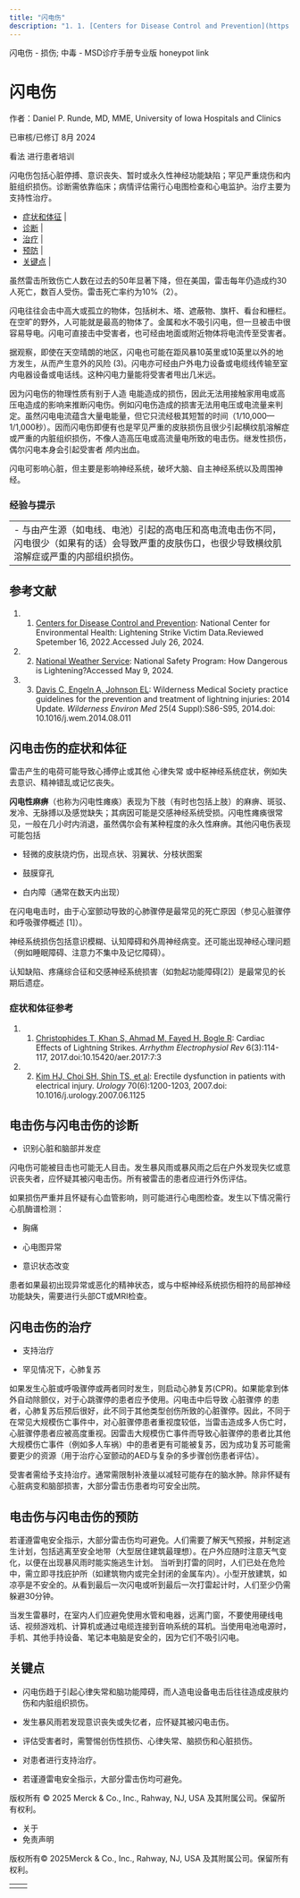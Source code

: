 ```yaml
---
title: "闪电伤"
description: "1. 1. [Centers for Disease Control and Prevention](https://www.cdc.gov/lightning/data-research/?CDC_AAref_Val=https://www.cdc.gov/disasters/lightning/victimdata.html): National Center for Environmental Health: Lightening Strike Victim Data.Reviewed Spetember 16, 2022.Accessed July 26, 2024."
---
```


﻿闪电伤 \- 损伤; 中毒 \- MSD诊疗手册专业版 honeypot link

# 闪电伤

作者：Daniel P. Runde, MD, MME, University of Iowa Hospitals and Clinics

已审核/已修订 8月 2024

看法 进行患者培训

闪电伤包括心脏停搏、意识丧失、暂时或永久性神经功能缺陷；罕见严重烧伤和内脏组织损伤。诊断需依靠临床；病情评估需行心电图检查和心电监护。治疗主要为支持性治疗。

- [症状和体征](#症状和体征_v1113161_zh) \|
- [诊断](#诊断_v1113166_zh) \|
- [治疗](#治疗_v1113182_zh) \|
- [预防](#预防_v1113190_zh) \|
- [关键点](#关键点_v11608278_zh) \|

虽然雷击所致伤亡人数在过去的50年显著下降，但在美国，雷击每年仍造成约30人死亡，数百人受伤。雷击死亡率约为10%（2）。

闪电往往会击中高大或孤立的物体，包括树木、塔、遮蔽物、旗杆、看台和栅栏。在空旷的野外，人可能就是最高的物体了。金属和水不吸引闪电，但一旦被击中很容易导电。闪电可直接击中受害者，也可经由地面或附近物体将电流传至受害者。

据观察，即使在天空晴朗的地区，闪电也可能在距风暴10英里或10英里以外的地方发生，从而产生意外的风险 (3)。闪电亦可经由户外电力设备或电缆线传输至室内电器设备或电话线。这种闪电力量能将受害者甩出几米远。

因为闪电伤的物理性质有别于人造 电能造成的损伤，因此无法用接触家用电或高压电造成的影响来推断闪电伤。例如闪电伤造成的损害无法用电压或电流量来判定。虽然闪电电流蕴含大量电能量，但它只流经极其短暂的时间（1/10,000—1/1,000秒）。因而闪电伤即便有也是罕见严重的皮肤损伤且很少引起横纹肌溶解症或严重的内脏组织损伤，不像人造高压电或高流量电所致的电击伤。继发性损伤，偶尔闪电本身会引起受害者 颅内出血。

闪电可影响心脏，但主要是影响神经系统，破坏大脑、自主神经系统以及周围神经。

### 经验与提示

|     |
| --- |
| - 与由产生源（如电线、电池）引起的高电压和高电流电击伤不同，闪电很少（如果有的话）会导致严重的皮肤伤口，也很少导致横纹肌溶解症或严重的内部组织损伤。 |

## 参考文献

1. 1. [Centers for Disease Control and Prevention](https://www.cdc.gov/lightning/data-research/?CDC_AAref_Val=https://www.cdc.gov/disasters/lightning/victimdata.html): National Center for Environmental Health: Lightening Strike Victim Data.Reviewed Spetember 16, 2022.Accessed July 26, 2024.

2. 2. [National Weather Service](https://www.weather.gov/safety/lightning-odds): National Safety Program: How Dangerous is Lightening?Accessed May 9, 2024.

3. 3. [Davis C, Engeln A, Johnson EL](http://www.wemjournal.org/article/S1080-6032(14)00274-9/abstract): Wilderness Medical Society practice guidelines for the prevention and treatment of lightning injuries: 2014 Update. _Wilderness Environ Med_ 25(4 Suppl):S86-S95, 2014.doi: 10.1016/j.wem.2014.08.011


## 闪电击伤的症状和体征

雷击产生的电荷可能导致心搏停止或其他 心律失常 或中枢神经系统症状，例如失去意识、精神错乱或记忆丧失。

**闪电性麻痹**（也称为闪电性瘫痪）表现为下肢（有时也包括上肢）的麻痹、斑驳、发冷、无脉搏以及感觉缺失；其病因可能是交感神经系统受损。闪电性瘫痪很常见，一般在几小时内消退，虽然偶尔会有某种程度的永久性麻痹。其他闪电伤表现可能包括

- 轻微的皮肤烧灼伤，出现点状、羽翼状、分枝状图案

- 鼓膜穿孔

- 白内障（通常在数天内出现）


在闪电电击时，由于心室颤动导致的心肺骤停是最常见的死亡原因（参见心脏骤停和呼吸骤停概述 \[1\]）。

神经系统损伤包括意识模糊、认知障碍和外周神经病变。还可能出现神经心理问题（例如睡眠障碍、注意力不集中及记忆障碍）。

认知缺陷、疼痛综合征和交感神经系统损害（如勃起功能障碍\[2\]）是最常见的长期后遗症。

### 症状和体征参考

1. 1. [Christophides T, Khan S, Ahmad M, Fayed H, Bogle R](https://www.ncbi.nlm.nih.gov/pmc/articles/PMC5610732/): Cardiac Effects of Lightning Strikes. _Arrhythm Electrophysiol Rev_ 6(3):114-117, 2017.doi:10.15420/aer.2017:7:3

2. 2. [Kim HJ, Choi SH, Shin TS, et al](https://pubmed.ncbi.nlm.nih.gov/18158047/): Erectile dysfunction in patients with electrical injury. _Urology_ 70(6):1200-1203, 2007.doi: 10.1016/j.urology.2007.06.1125


## 电击伤与闪电击伤的诊断

- 识别心脏和脑部并发症


闪电伤可能被目击也可能无人目击。发生暴风雨或暴风雨之后在户外发现失忆或意识丧失者，应怀疑其被闪电击伤。所有被雷击的患者应进行外伤评估。

如果损伤严重并且怀疑有心血管影响，则可能进行心电图检查。发生以下情况需行心肌酶谱检测：

- 胸痛

- 心电图异常

- 意识状态改变


患者如果最初出现异常或恶化的精神状态，或与中枢神经系统损伤相符的局部神经功能缺失，需要进行头部CT或MRI检查。

## 闪电击伤的治疗

- 支持治疗

- 罕见情况下，心肺复苏


如果发生心脏或呼吸骤停或两者同时发生，则启动心肺复苏(CPR)。如果能拿到体外自动除颤仪，对于心跳骤停的患者应予使用。闪电击中后导致 心脏骤停 的患者，心肺复苏后预后很好，此不同于其他类型创伤所致的心脏骤停。因此，不同于在常见大规模伤亡事件中，对心脏骤停患者重视度较低，当雷击造成多人伤亡时，心脏骤停患者应被高度重视。因雷击大规模伤亡事件而导致心脏骤停的患者比其他大规模伤亡事件（例如多人车祸）中的患者更有可能被复苏，因为成功复苏可能需要更少的资源（用于治疗心室颤动的AED与复杂的多步骤创伤患者评估）。

受害者需给予支持治疗。通常需限制补液量以减轻可能存在的脑水肿。除非怀疑有心脏病变和脑部损害，大部分雷击伤患者均可安全出院。

## 电击伤与闪电击伤的预防

若谨遵雷电安全指示，大部分雷击伤均可避免。人们需要了解天气预报，并制定逃生计划，包括逃离至安全地带（大型居住建筑最理想）。在户外应随时注意天气变化，以便在出现暴风雨时能实施逃生计划。 当听到打雷的同时，人们已处在危险中，需立即寻找庇护所（如建筑物内或完全封闭的金属车内）。小型开放建筑，如凉亭是不安全的。从看到最后一次闪电或听到最后一次打雷起计时，人们至少仍需躲避30分钟。

当发生雷暴时，在室内人们应避免使用水管和电器，远离门窗，不要使用硬线电话、视频游戏机、计算机或通过电缆连接到音响系统的耳机。当使用电池电源时，手机、其他手持设备、笔记本电脑是安全的，因为它们不吸引闪电。

## 关键点

- 闪电伤趋于引起心律失常和脑功能障碍，而人造电设备电击后往往造成皮肤灼伤和内脏组织损伤。

- 发生暴风雨若发现意识丧失或失忆者，应怀疑其被闪电击伤。

- 评估受害者时，需警惕创伤性损伤、心律失常、脑损伤和心脏损伤。

- 对患者进行支持治疗。

- 若谨遵雷电安全指示，大部分雷击伤均可避免。




版权所有 © 2025
Merck & Co., Inc., Rahway, NJ, USA 及其附属公司。保留所有权利。

- 关于
- 免责声明

版权所有© 2025Merck & Co., Inc., Rahway, NJ, USA 及其附属公司。保留所有权利。

|     |     |
| --- | --- |
|  |  |